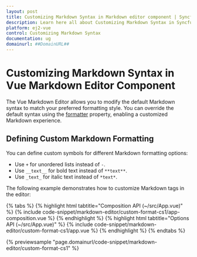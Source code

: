 ```yaml
---
layout: post
title: Customizing Markdown Syntax in Markdown editor component | Syncfusion
description: Learn here all about Customizing Markdown Syntax in Syncfusion Vue Markdown editor component of Syncfusion Essential JS 2 and more.
platform: ej2-vue
control: Customizing Markdown Syntax
documentation: ug
domainurl: ##DomainURL##
---
```


# Customizing Markdown Syntax in Vue Markdown Editor Component

The Vue Markdown Editor allows you to modify the default Markdown syntax to match your preferred formatting style. You can override the default syntax using the [formatter](https://ej2.syncfusion.com/vue/documentation/api/rich-text-editor/#formatter) property, enabling a customized Markdown experience.

## Defining Custom Markdown Formatting  

You can define custom symbols for different Markdown formatting options:

* Use `+` for unordered lists instead of `-`.
* Use `__text__` for bold text instead of `**text**`.
* Use `_text_` for italic text instead of `*text*`.

The following example demonstrates how to customize Markdown tags in the editor:

{% tabs %}
{% highlight html tabtitle="Composition API (~/src/App.vue)" %}
{% include code-snippet/markdown-editor/custom-format-cs1/app-composition.vue %}
{% endhighlight %}
{% highlight html tabtitle="Options API (~/src/App.vue)" %}
{% include code-snippet/markdown-editor/custom-format-cs1/app.vue %}
{% endhighlight %}
{% endtabs %}
        
{% previewsample "page.domainurl/code-snippet/markdown-editor/custom-format-cs1" %}
